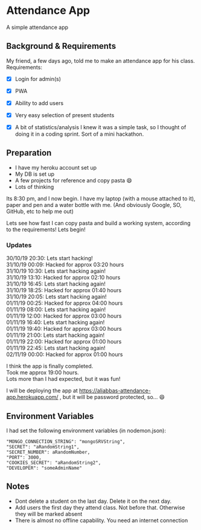 # Attendance App
A simple attendance app

## Background & Requirements
My friend, a few days ago, told me to make an attendance app for his class.  
Requirements:  
- [x] Login for admin(s)
- [x] PWA
- [x] Ability to add users
- [x] Very easy selection of present students
- [x] A bit of statistics/analysis
I knew it was a simple task, so I thought of doing it in a coding sprint. Sort of a mini hackathon.


## Preparation
* I have my heroku account set up
* My DB is set up
* A few projects for reference and copy pasta :smile:
* Lots of thinking

Its 8:30 pm, and I now begin. I have my laptop (with a mouse attached to it), paper and pen and a water bottle with me. (And obviously Google, SO, GitHub, etc to help me out)

Lets see how fast I can copy pasta and build a working system, according to the requirements!
Lets begin!

### Updates
30/10/19 20:30: Lets start hacking!  
31/10/19 00:09: Hacked for approx 03:20 hours  
31/10/19 10:30: Lets start hacking again!  
31/10/19 13:10: Hacked for approx 02:10 hours  
31/10/19 16:45: Lets start hacking again!  
31/10/19 18:25: Hacked for approx 01:40 hours  
31/10/19 20:05: Lets start hacking again!  
01/11/19 00:25: Hacked for approx 04:00 hours  
01/11/19 08:00: Lets start hacking again!  
01/11/19 12:00: Hacked for approx 03:00 hours  
01/11/19 16:40: Lets start hacking again!  
01/11/19 19:40: Hacked for approx 03:00 hours  
01/11/19 21:00: Lets start hacking again!  
01/11/19 22:00: Hacked for approx 01:00 hours  
01/11/19 22:45: Lets start hacking again!  
02/11/19 00:00: Hacked for approx 01:00 hours  

I think the app is finally completed.  
Took me approx 19:00 hours.  
Lots more than I had expected, but it was fun!

I will be deploying the app at https://aliabbas-attendance-app.herokuapp.com/ , but it will be password protected, so... :smile:

## Environment Variables
I had set the following environment variables (in nodemon.json):  
```
"MONGO_CONNECTION_STRING": "mongoSRVString",
"SECRET": "aRandomString1",
"SECRET_NUMBER": aRandomNumber,
"PORT": 3000,
"COOKIES_SECRET": "aRandomString2",
"DEVELOPER": "someAdminName"
```

## Notes
* Dont delete a student on the last day. Delete it on the next day.
* Add users the first day they attend class. Not before that. Otherwise they will be marked absent
* There is almost no offline capability. You need an internet connection